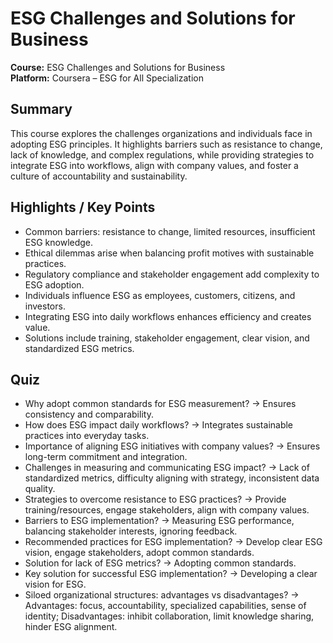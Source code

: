 # ESG Challenges and Solutions for Business

**Course:** ESG Challenges and Solutions for Business  
**Platform:** Coursera – ESG for All Specialization

## Summary
This course explores the challenges organizations and individuals face in adopting ESG principles. It highlights barriers such as resistance to change, lack of knowledge, and complex regulations, while providing strategies to integrate ESG into workflows, align with company values, and foster a culture of accountability and sustainability.

## Highlights / Key Points
- Common barriers: resistance to change, limited resources, insufficient ESG knowledge.  
- Ethical dilemmas arise when balancing profit motives with sustainable practices.  
- Regulatory compliance and stakeholder engagement add complexity to ESG adoption.  
- Individuals influence ESG as employees, customers, citizens, and investors.  
- Integrating ESG into daily workflows enhances efficiency and creates value.  
- Solutions include training, stakeholder engagement, clear vision, and standardized ESG metrics.

## Quiz
- Why adopt common standards for ESG measurement? -> Ensures consistency and comparability.  
- How does ESG impact daily workflows? -> Integrates sustainable practices into everyday tasks.  
- Importance of aligning ESG initiatives with company values? -> Ensures long-term commitment and integration.  
- Challenges in measuring and communicating ESG impact? -> Lack of standardized metrics, difficulty aligning with strategy, inconsistent data quality.  
- Strategies to overcome resistance to ESG practices? -> Provide training/resources, engage stakeholders, align with company values.  
- Barriers to ESG implementation? -> Measuring ESG performance, balancing stakeholder interests, ignoring feedback.  
- Recommended practices for ESG implementation? -> Develop clear ESG vision, engage stakeholders, adopt common standards.  
- Solution for lack of ESG metrics? -> Adopting common standards.  
- Key solution for successful ESG implementation? -> Developing a clear vision for ESG.  
- Siloed organizational structures: advantages vs disadvantages? -> Advantages: focus, accountability, specialized capabilities, sense of identity; Disadvantages: inhibit collaboration, limit knowledge sharing, hinder ESG alignment.
